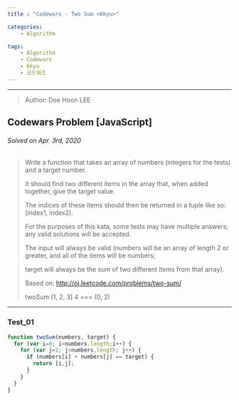 ```yaml
---
title : "Codewars - Two Sum <6kyu>"

categories:
    - Algorithm

tags:
    - Algorithm
    - Codewars
    - 6kyu
    - 코드워즈
---
```


<hr>

> Author: Doe Hoon LEE

## Codewars Problem [JavaScript]

###### Solved on Apr. 3rd, 2020

> Write a function that takes an array of numbers (integers for the tests) and a target number.
>
> It should find two different items in the array that, when added together, give the target value.
>
> The indices of these items should then be returned in a tuple like so: (index1, index2).
>
> For the purposes of this kata, some tests may have multiple answers; any valid solutions will be accepted.
>
> The input will always be valid (numbers will be an array of length 2 or greater, and all of the items will be numbers;
>
> target will always be the sum of two different items from that array).
>
> Based on: http://oj.leetcode.com/problems/two-sum/
>
> twoSum [1, 2, 3] 4 === (0, 2)

<hr>

### Test_01

```js
function twoSum(numbers, target) {
  for (var i=0; i<numbers.length;i++) {
    for (var j=1; j<numbers.length; j++) {
      if (numbers[i] + numbers[j] == target) {
        return [i,j];
      }
    }
  }
}
```
